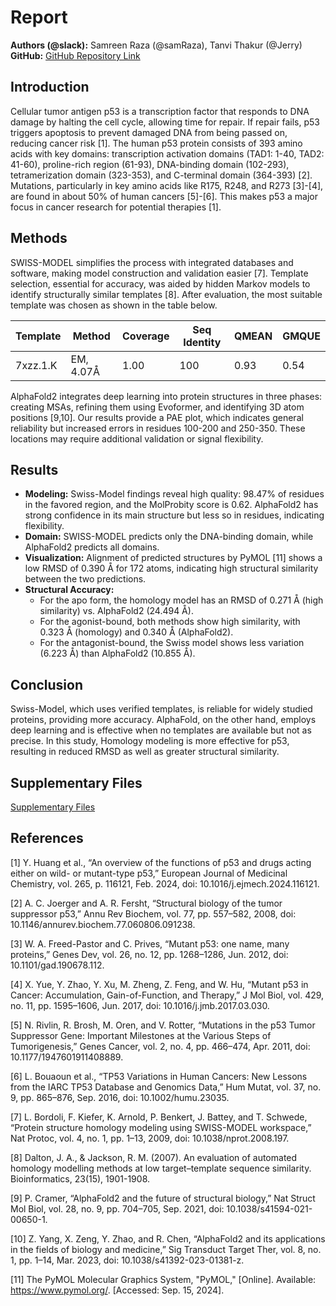 # Report

**Authors (@slack):** Samreen Raza (@samRaza), Tanvi Thakur (@Jerry)  
**GitHub:** [GitHub Repository Link](https://github.com/samreenraza61/HackBio-Internship/blob/main/Stage2_modeling%20and%20visualization.md)

## Introduction

Cellular tumor antigen p53 is a transcription factor that responds to DNA damage by halting the cell cycle, allowing time for repair. If repair fails, p53 triggers apoptosis to prevent damaged DNA from being passed on, reducing cancer risk [1]. The human p53 protein consists of 393 amino acids with key domains: transcription activation domains (TAD1: 1-40, TAD2: 41-60), proline-rich region (61-93), DNA-binding domain (102-293), tetramerization domain (323-353), and C-terminal domain (364-393) [2]. Mutations, particularly in key amino acids like R175, R248, and R273 [3]-[4], are found in about 50% of human cancers [5]-[6]. This makes p53 a major focus in cancer research for potential therapies [1].

## Methods

SWISS-MODEL simplifies the process with integrated databases and software, making model construction and validation easier [7]. Template selection, essential for accuracy, was aided by hidden Markov models to identify structurally similar templates [8]. After evaluation, the most suitable template was chosen as shown in the table below.

| Template  | Method      | Coverage | Seq Identity | QMEAN | GMQUE |
|-----------|-------------|----------|--------------|-------|-------|
| 7xzz.1.K  | EM, 4.07Å   | 1.00     | 100          | 0.93  | 0.54  |

AlphaFold2 integrates deep learning into protein structures in three phases: creating MSAs, refining them using Evoformer, and identifying 3D atom positions [9,10]. Our results provide a PAE plot, which indicates general reliability but increased errors in residues 100-200 and 250-350. These locations may require additional validation or signal flexibility.

## Results

- **Modeling:** Swiss-Model findings reveal high quality: 98.47% of residues in the favored region, and the MolProbity score is 0.62. AlphaFold2 has strong confidence in its main structure but less so in residues, indicating flexibility.
- **Domain:** SWISS-MODEL predicts only the DNA-binding domain, while AlphaFold2 predicts all domains.
- **Visualization:** Alignment of predicted structures by PyMOL [11] shows a low RMSD of 0.390 Å for 172 atoms, indicating high structural similarity between the two predictions.
- **Structural Accuracy:**
  - For the apo form, the homology model has an RMSD of 0.271 Å (high similarity) vs. AlphaFold2 (24.494 Å).
  - For the agonist-bound, both methods show high similarity, with 0.323 Å (homology) and 0.340 Å (AlphaFold2).
  - For the antagonist-bound, the Swiss model shows less variation (6.223 Å) than AlphaFold2 (10.855 Å).

## Conclusion

Swiss-Model, which uses verified templates, is reliable for widely studied proteins, providing more accuracy. AlphaFold, on the other hand, employs deep learning and is effective when no templates are available but not as precise. In this study, Homology modeling is more effective for p53, resulting in reduced RMSD as well as greater structural similarity.

## Supplementary Files
[Supplementary Files](https://github.com/samreenraza61/HackBio-Internship/tree/main/Supplementaryfiles-Stage2)

## References

[1] Y. Huang et al., “An overview of the functions of p53 and drugs acting either on wild- or mutant-type p53,” European Journal of Medicinal Chemistry, vol. 265, p. 116121, Feb. 2024, doi: 10.1016/j.ejmech.2024.116121.

[2] A. C. Joerger and A. R. Fersht, “Structural biology of the tumor suppressor p53,” Annu Rev Biochem, vol. 77, pp. 557–582, 2008, doi: 10.1146/annurev.biochem.77.060806.091238.

[3] W. A. Freed-Pastor and C. Prives, “Mutant p53: one name, many proteins,” Genes Dev, vol. 26, no. 12, pp. 1268–1286, Jun. 2012, doi: 10.1101/gad.190678.112.

[4] X. Yue, Y. Zhao, Y. Xu, M. Zheng, Z. Feng, and W. Hu, “Mutant p53 in Cancer: Accumulation, Gain-of-Function, and Therapy,” J Mol Biol, vol. 429, no. 11, pp. 1595–1606, Jun. 2017, doi: 10.1016/j.jmb.2017.03.030.

[5] N. Rivlin, R. Brosh, M. Oren, and V. Rotter, “Mutations in the p53 Tumor Suppressor Gene: Important Milestones at the Various Steps of Tumorigenesis,” Genes Cancer, vol. 2, no. 4, pp. 466–474, Apr. 2011, doi: 10.1177/1947601911408889.

[6] L. Bouaoun et al., “TP53 Variations in Human Cancers: New Lessons from the IARC TP53 Database and Genomics Data,” Hum Mutat, vol. 37, no. 9, pp. 865–876, Sep. 2016, doi: 10.1002/humu.23035.

[7] L. Bordoli, F. Kiefer, K. Arnold, P. Benkert, J. Battey, and T. Schwede, “Protein structure homology modeling using SWISS-MODEL workspace,” Nat Protoc, vol. 4, no. 1, pp. 1–13, 2009, doi: 10.1038/nprot.2008.197.

[8] Dalton, J. A., & Jackson, R. M. (2007). An evaluation of automated homology modelling methods at low target–template sequence similarity. Bioinformatics, 23(15), 1901-1908.

[9] P. Cramer, “AlphaFold2 and the future of structural biology,” Nat Struct Mol Biol, vol. 28, no. 9, pp. 704–705, Sep. 2021, doi: 10.1038/s41594-021-00650-1.

[10] Z. Yang, X. Zeng, Y. Zhao, and R. Chen, “AlphaFold2 and its applications in the fields of biology and medicine,” Sig Transduct Target Ther, vol. 8, no. 1, pp. 1–14, Mar. 2023, doi: 10.1038/s41392-023-01381-z.

[11] The PyMOL Molecular Graphics System, "PyMOL," [Online]. Available: https://www.pymol.org/. [Accessed: Sep. 15, 2024].

